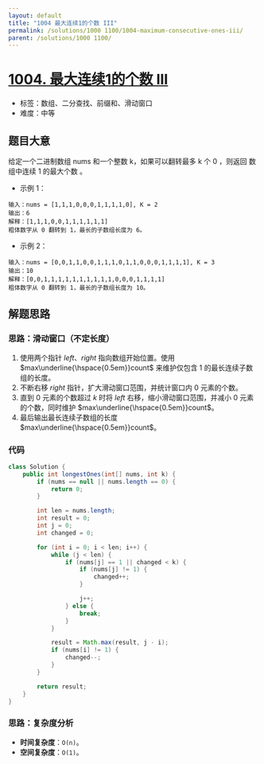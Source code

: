 ```yaml
---
layout: default
title: "1004 最大连续1的个数 III"
permalink: /solutions/1000 1100/1004-maximum-consecutive-ones-iii/
parent: /solutions/1000 1100/
---
```


# [1004. 最大连续1的个数 III](https://leetcode.cn/problems/max-consecutive-ones-iii/)

- 标签：数组、二分查找、前缀和、滑动窗口
- 难度：中等

## 题目大意

给定一个二进制数组 nums 和一个整数 k，如果可以翻转最多 k 个 0 ，则返回 数组中连续 1 的最大个数 。

- 示例 1：

```
输入：nums = [1,1,1,0,0,0,1,1,1,1,0], K = 2
输出：6
解释：[1,1,1,0,0,1,1,1,1,1,1]
粗体数字从 0 翻转到 1，最长的子数组长度为 6。
```

- 示例 2：

```
输入：nums = [0,0,1,1,0,0,1,1,1,0,1,1,0,0,0,1,1,1,1], K = 3
输出：10
解释：[0,0,1,1,1,1,1,1,1,1,1,1,0,0,0,1,1,1,1]
粗体数字从 0 翻转到 1，最长的子数组长度为 10。
```

## 解题思路

### 思路：滑动窗口（不定长度）

1. 使用两个指针 $left$、$right$ 指向数组开始位置。使用 $max\underline{\hspace{0.5em}}count$ 来维护仅包含 $1$ 的最长连续子数组的长度。
2. 不断右移 $right$ 指针，扩大滑动窗口范围，并统计窗口内 $0$ 元素的个数。
3. 直到 $0$ 元素的个数超过 $k$ 时将 $left$ 右移，缩小滑动窗口范围，并减小 $0$ 元素的个数，同时维护 $max\underline{\hspace{0.5em}}count$。
4. 最后输出最长连续子数组的长度 $max\underline{\hspace{0.5em}}count$。

### 代码

```java
class Solution {
    public int longestOnes(int[] nums, int k) {
        if (nums == null || nums.length == 0) {
            return 0;
        }

        int len = nums.length;
        int result = 0;
        int j = 0;
        int changed = 0;

        for (int i = 0; i < len; i++) {
            while (j < len) {
                if (nums[j] == 1 || changed < k) {
                    if (nums[j] != 1) {
                        changed++;
                    }

                    j++;
                } else {
                    break;
                }
            }

            result = Math.max(result, j - i);
            if (nums[i] != 1) {
                changed--;
            }
        }

        return result;
    }
}
```

### 思路：复杂度分析

- **时间复杂度**：`O(n)`。
- **空间复杂度**：`O(1)`。
